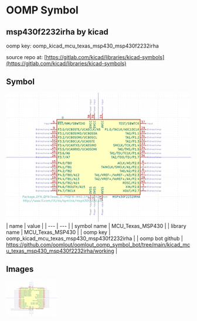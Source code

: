 # OOMP Symbol  
## msp430f2232irha  by kicad  
  
oomp key: oomp_kicad_mcu_texas_msp430_msp430f2232irha  
  
source repo at: [https://gitlab.com/kicad/libraries/kicad-symbols](https://gitlab.com/kicad/libraries/kicad-symbols)  
## Symbol  
  
[![working.png](working_600.png)](working.png)  
| name | value | 
| --- | --- | 
| symbol name | MCU_Texas_MSP430 | 
| library name | MCU_Texas_MSP430 | 
| oomp key | oomp_kicad_mcu_texas_msp430_msp430f2232irha | 
| oomp bot github | https://github.com/oomlout/oomlout_oomp_symbol_bot/tree/main/kicad_mcu_texas_msp430_msp430f2232irha/working | 
## Images  
  
[![working.png](working_140.png)](working.png)  
